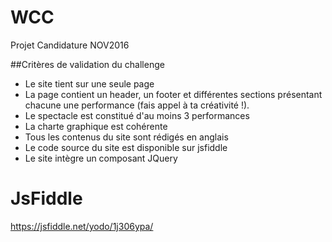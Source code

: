 # WCC 
Projet Candidature NOV2016

##Critères de validation du challenge
* Le site tient sur une seule page
* La page contient un header, un footer et différentes sections présentant chacune une performance (fais appel à ta créativité !). 
* Le spectacle est constitué d'au moins 3 performances
* La charte graphique est cohérente
* Tous les contenus du site sont rédigés en anglais
* Le code source du site est disponible sur jsfiddle
* Le site intègre un composant JQuery

# JsFiddle
https://jsfiddle.net/yodo/1j306ypa/
